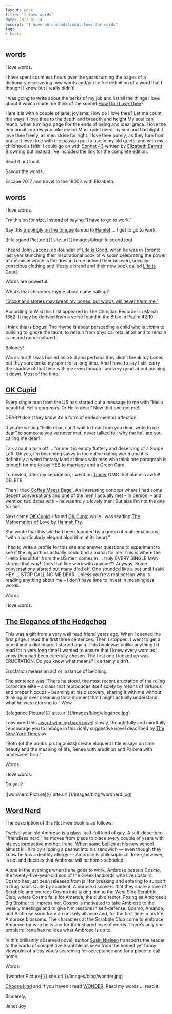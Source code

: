 ```yaml
---
layout: post
title: "I love words"
date: 2017-01-14
excerpt: "I have an unconditional love for words"
tag:
- books
---
```

## words

I love words.

I have spent countless hours over the years turning the pages of a dictionary discovering new words and/or the full definition of a word that I thought I knew but I really didn’t!

I was going to write about the perks of my job and list all the things I love about it which made me think of the sonnet [How Do I Love Thee](https://www.poets.org/poetsorg/poem/how-do-i-love-thee-sonnet-43)?

Here it is with a couple of janet joyisms:
How do I love thee?  Let me count the ways.
I love thee to the depth and breadth and height
My soul can reach, when turning a page
For the ends of being and ideal grace.
I love the emotional journey you take me on
Most quiet need, by sun and flashlight.
I love thee freely, as men strive for right.
I love thee purely, as they turn from praise.
I love thee with the passion put to use
In my old griefs, and with my childhood’s faith.
I could go on with [Sonnet 43](https://www.poets.org/poetsorg/poem/how-do-i-love-thee-sonnet-43) written by [Elizabeth Barrett Browning](https://www.poets.org/poetsorg/poet/elizabeth-barrett-browning) but instead I’ve included the [link](https://www.poets.org/poetsorg/poem/how-do-i-love-thee-sonnet-43) for the complete edition.

Read it out loud.

Savour the words.

Escape 2017 and travel to the 1800’s with Elizabeth.

## words

I love words.

Try this on for size. Instead of saying “I have to go to work.”

Say this [trippingly on the tongue](http://shakespeare.mit.edu/hamlet/hamlet.3.2.html) (a nod to [Hamlet](http://shakespeare.mit.edu/hamlet/full.html) ... I get to go to work.

![lifeisgood Picture]({{ site.url }}/images/blog/lifeisgood.jpg)

I heard John Jacobs, co-founder of [Life is Good](http://www.lifeisgood.com/ ), when he was in Toronto last year launching their inspirational book of wisdom celebrating the power of optimism which is the driving force behind their beloved, socially conscious clothing and lifestyle brand and their new book called [Life is Good](https://www.amazon.ca/Life-Good-Book-Bert-Jacobs/dp/1426215630).    

Words are powerful.

What’s that children’s rhyme about name calling?

[“Sticks and stones may break my bones, but words will never harm me.”](https://en.wikipedia.org/wiki/Sticks_and_Stones)

According to Wiki this first appeared in The Christian Recorder in March 1862.   It may be derived from a verse found in the Bible in Psalm 42:10.

I think this is bogus! The rhyme is about persuading a child who is victim to bullying to ignore the taunt, to refrain from physical retaliation and to remain calm and good-natured.

Boloney!

Words hurt!! I was bullied as a kid and perhaps they didn’t break my bones but they sure broke my spirit for a long time. And I have to say I still carry the shadow of that time with me even though I am very good about pushing it down. Most of the time.

## [OK Cupid](https://www.okcupid.com/)

Every single man from the US has started out a message to me with “Hello beautiful. Hello gorgeous. Or Hello dear.” Now that one got me!  

DEAR?! don't they know it’s a form of endearment or affection.  

If you’re writing “hello dear, can't wait to hear from you dear, write to me dear” to someone you’ve never met, never talked to : why the hell are you calling me dear?!

Talk about a turn off … for me it is empty flattery and deserving of a Swipe Left. Oh yes, I’m becoming savvy in the online dating world and it is definitely a weird fantasy land at times with men who think one paragraph is enough for me to say YES to marriage and a Green Card.

To rewind, after my separation, I went on [Tinder](https://www.gotinder.com/)  OMG that place is awful!  DELETE

Then I tried [Coffee Meets Bagel](https://coffeemeetsbagel.com/). An interesting concept where I  had some decent conversations and one of the men I actually met - in person! - and went on two dates with - he was truly a lovely man. But alas I’m not the one for him.

Next came [OK Cupid](https://www.okcupid.com/). I found [OK Cupid](https://www.okcupid.com/) while I was reading [The Mathematics of Love](https://www.amazon.ca/Mathematics-Love-Hannah-Fry/dp/1442381612) by [Hannah Fry](http://www.hannahfry.co.uk/).

She wrote that this site had been founded by a group of mathematicians, “with a particularly elegant algorithm at its heart.”

I had to write a profile for this site and answer questions to experiment to see if the algorithms actually could find a match for me.  This is where the “Hello Beautiful” from the US men comes in … truly EVERY SINGLE MAN started that way! Does that line work with anyone?? Anyway. Some conversations started but many died off. One sounded like a bot until I said HEY … STOP CALLING ME DEAR. Unless you’re a real person who is reading anything about me – I don’t have time to invest in meaningless words.

Words.

I love words.

## [The Elegance of the Hedgehog](http://www.europaeditions.com/book/9781933372600/the-elegance-of-the-hedgehog)

This was a gift from a very well read friend years ago. When I opened the first page. I read the first three sentences. Then I stopped. I went to get a pencil and a dictionary. I started again.
This book was unlike anything I’d read for a very long time! I wanted to ensure that I knew every word as I knew they had been carefully chosen. The first one I looked up was ERUCTATION. Do you know what means? I certainly didn’t.

Eructation means an act or instance of belching.

The sentence was “There he stood, the most recent eructation of the ruling corporate elite – a class that reproduces itself solely by means of virtuous and proper hiccups – beaming at his discovery, sharing it with me without thinking or ever dreaming for a moment that I might actually understand what he was referring to.”  Wow.

![elegance Picture]({{ site.url }}/images/blog/elegance.jpg)

I devoured this [award winning book novel](https://www.chapters.indigo.ca/en-ca/books/the-elegance-of-the-hedgehog/9781933372600-item.html?ikwid=elegance+of+the+hedgehog&ikwsec=Home&ikwidx=0) slowly, thoughtfully and mindfully. I encourage you to indulge in this richly suggestive novel described by [The New York Times](http://www.nytimes.com/2008/09/07/books/review/James-t.html) as:

“Both (of the book’s protagonists) create eloquent little essays on time, beauty and the meaning of life, Renee with erudition and Paloma with adolescent brio.”

Words.

I love words.

Do you?

![wordnerd Picture]({{ site.url }}/images/blog/wordnerd.jpg)

## [Word Nerd](https://www.chapters.indigo.ca/en-ca/books/word-nerd/9780887769900-item.html?ikwid=word+nerd&ikwsec=Books&ikwidx=0)

The description of this Nut Free book is as follows:

Twelve-year-old Ambrose is a glass-half-full kind of guy. A self-described “friendless nerd,” he moves from place to place every couple of years with his overprotective mother, Irene. When some bullies at his new school almost kill him by slipping a peanut into his sandwich — even though they know he has a deathly allergy — Ambrose is philosophical. Irene, however, is not and decides that Ambrose will be home-schooled.

Alone in the evenings when Irene goes to work, Ambrose pesters Cosmo, the twenty-five-year-old son of the Greek landlords who live upstairs. Cosmo has just been released from jail for breaking and entering to support a drug habit. Quite by accident, Ambrose discovers that they share a love of Scrabble and coerces Cosmo into taking him to the West Side Scrabble Club, where Cosmo falls for Amanda, the club director. Posing as Ambrose’s Big Brother to impress her, Cosmo is motivated to take Ambrose to the weekly meetings and to give him lessons in self-defense. Cosmo, Amanda, and Ambrose soon form an unlikely alliance and, for the first time in his life, Ambrose blossoms. The characters at the Scrabble Club come to embrace Ambrose for who he is and for their shared love of words. There’s only one problem: Irene has no idea what Ambrose is up to.

In this brilliantly observed novel, author [Susin Nielsen](http://susinnielsen.com/) transports the reader to the world of competitive Scrabble as seen from the honest yet funny viewpoint of a boy who’s searching for acceptance and for a place to call home.

Words.

![wonder Picture]({{ site.url }}/images/blog/wonder.jpg)

 [Choose kind](http://www.randomhousekids.com/videos/4psz-zixb4-choose-kind-campaign) and if you haven't read [WONDER](http://www.goodreads.com/book/show/11387515-wonder).  Read my words ... read it!

 Sincerely,

 Janet Joy

